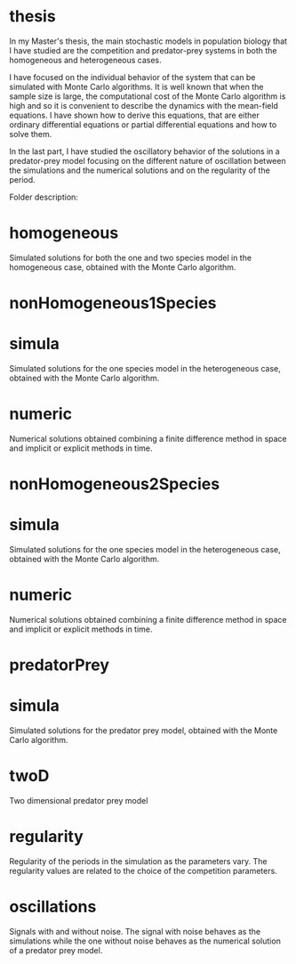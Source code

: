 # thesis
In my Master's thesis, the main stochastic models in population biology that I have studied are the competition and predator-prey systems in both the homogeneous and heterogeneous cases.

I have focused on the individual behavior of the system that can be simulated with Monte Carlo algorithms. It is well known that when the sample size is large, the computational cost of the Monte Carlo algorithm is high and so it is convenient to describe the dynamics with the mean-field equations. I have shown how to derive this equations, that are either ordinary differential equations or partial differential equations and how to solve them.

In the last part, I have studied the oscillatory behavior of the solutions in a predator-prey model focusing on the different nature of oscillation between the simulations and the numerical solutions and on the regularity of the period.


Folder description:
# homogeneous
Simulated solutions for both the one and two species model in the homogeneous case, obtained with the Monte Carlo algorithm.
# nonHomogeneous1Species
# simula
Simulated solutions for the one species model in the heterogeneous case, obtained with the Monte Carlo algorithm.
# numeric
Numerical solutions obtained combining a finite difference method in space and implicit or explicit methods in time. 

# nonHomogeneous2Species
# simula
Simulated solutions for the one species model in the heterogeneous case, obtained with the Monte Carlo algorithm.
# numeric
Numerical solutions obtained combining a finite difference method in space and implicit or explicit methods in time. 

# predatorPrey
# simula
Simulated solutions for the predator prey model, obtained with the Monte Carlo algorithm.
# twoD
Two dimensional predator prey model
# regularity
Regularity of the periods in the simulation as the parameters vary. 
The regularity values are related to the choice of the competition parameters.  
# oscillations
Signals with and without noise.
The signal with noise behaves as the simulations while the one without noise behaves as the numerical solution of a predator prey model.  
